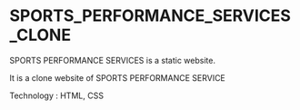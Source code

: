 # SPORTS_PERFORMANCE_SERVICES_CLONE
<p>SPORTS PERFORMANCE SERVICES is a static website.</p>

<p>It is a clone website of SPORTS PERFORMANCE SERVICE</p>
<p>Technology : HTML, CSS</p>
